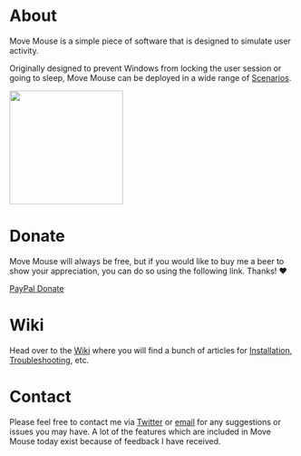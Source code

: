 # About
Move Mouse is a simple piece of software that is designed to simulate user activity.

Originally designed to prevent Windows from locking the user session or going to sleep, Move Mouse can be deployed in a wide range of [Scenarios](https://github.com/sw3103/movemouse/wiki/Scenarios).

<img src="Images/mm_blue.png" width="200">

# Donate
Move Mouse will always be free, but if you would like to buy me a beer to show your appreciation, you can do so using the following link. Thanks! ❤

[PayPal Donate](https://www.paypal.com/cgi-bin/webscr?cmd=_s-xclick&hosted_button_id=QZTWHD9CRW5XN)

# Wiki
Head over to the [Wiki](https://github.com/sw3103/movemouse/wiki) where you will find a bunch of articles for [Installation](https://github.com/sw3103/movemouse/wiki/installation), [Troubleshooting](https://github.com/sw3103/movemouse/wiki/troubleshooting), etc.

# Contact
Please feel free to contact me via [Twitter](https://twitter.com/movemouse) or [email](mailto:contact@movemouse.co.uk) for any suggestions or issues you may have. A lot of the features which are included in Move Mouse today exist because of feedback I have received.
